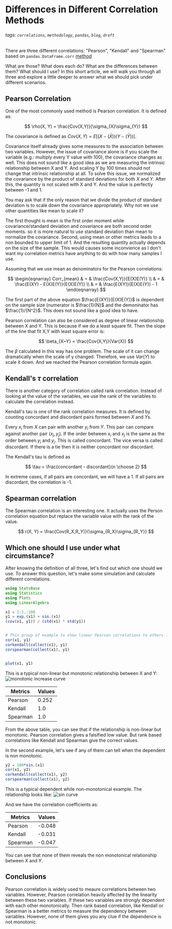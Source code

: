# Differences in Different Correlation Methods
###### tags: `correlations`, `methodology`, `pandas`, `blog`, `draft`


There are three different correlations: "Pearson", "Kendall" and "Spearman" based on `pandas.DataFrame.corr` [method](https://pandas.pydata.org/pandas-docs/stable/reference/api/pandas.DataFrame.corr.html)

What are those? What does each do? What are the differences between them? What should I use? In this short article, we will walk you through all three and explore a little deeper to answer what we should pick under different scenarios.

## Pearson Correlation

One of the most commonly used method is Pearson correlation. It is defined as:

$$
\rho(X, Y) = \frac{Cov(X,Y)}{\sigma_{X}\sigma_{Y}}
$$

The covariance is defined as $Cov(X, Y) = E[(X -(\bar{X}))(Y-(\bar{Y}))]$. 

Covariance itself already gives some measures to the association between two variables. However, the issue of covariance alone is if you scale the variable (e.g.: multiply every Y value with 100), the covariance changes as well. This does not sound like a good idea as we are measuring the intrinsic relationship between X and Y. And scaling Y by 100 times should not change that intrinsic relationship at all. To solve this issue, we normalized the covariance by the product of standard deviations for both $X$ and $Y$. After this, the quantity is not scaled with X and Y. And the value is perfectly between -1 and 1.


You may ask that if the only reason that we divide the product of standard deviation is to scale down the covariance appropriately. Why not we use other quantities like mean to scale it?

The first thought is mean is the first order moment while covariance/standard deviation and covariance are both second order moments. so it is more natural to use standard deviation than mean to normalize the covariance. Second, using mean or other metrics leads to a non bounded to upper limit of 1. And the resulting quantity actually depends on the size of the sample. This would causes some inconvience as I don't want my correlation metrics have anything to do with how many samples I use.

Assuming that we use mean as denominators for the Pearson correlations:

$$
\begin{eqnarray}
Corr_{mean} & = & \frac{Cov(X,Y)}{E(X)E(Y)} \\
            & = & \frac{E(XY) - E(X)E(Y)}{E(X)E(Y)} \\
            & = & \frac{E(XY)}{E(X)E(Y)} - 1
\end{eqnarray}
$$

The first part of the above equation $\frac{E(XY)}{E(X)E(Y)}$ is dependent on the sample size (numerator is $\frac{1}{N}$ and the demoninator has $\frac{1}/{N^2}$. This does not sound like a good idea to have.

Pearson correlation can also be considered as degree of linear relationship between X and Y. This is because if we do a least square fit. Then the slope of the line that fit X,Y with least square error is:

$$
\beta_{X~Y} = \frac{Cov(X,Y)}{Var(X)}
$$

The $\beta$ calculated in this way has one problem. The scale of it can change dramatically when the scale of y changed. Therefore, we use $Var(Y)$ to scale it down. And we reached the Pearson correlation formula again.

## Kendall's $\tau$ correlation

There is another category of correlation called rank correlation. Instead of looking at the value of the variables, we use the rank of the variables to calculate the correlation instead.

Kendall's tau is one of the rank correlation measures. It is defined by counting concordant and discordant pairs formed between $X$ and $Y$s.

Every $x_i$ from $X$ can pair with another $y_i$ from $Y$. This pair can compare against another pair $(x_j, y_j)$. If the order between $x_i$ and $x_j$ is the same as the order between $y_i$ and $y_j$. This is called concordant. The vice versa is called discordant. If there is a tie then it is neither concordant nor discordant.

The Kendall's tau is defined as 

$$
\tau = \frac{concordant - discordant}{n \choose 2}
$$

In extreme cases, if all pairs are concordant, we will have a 1. If all pairs are discordant, the correlation is -1.

## Spearman correlation

The Spearman correlation is an interesting one. It actually uses the Person correlation equation but replace the variable value with the rank of the value.


$$
r(X, Y) = \frac{Cov(R_X,R_Y)}{\sigma_{R_X}\sigma_{R_Y}}
$$

## Which one should I use under what circumstance?

After knowing the definition of all three, let's find out which one should we use. To answer this question, let's make some simulation and calculate different correlations.


```julia
using StatsBase
using Statistics
using Plots
using LinearAlgebra

x1 = 1:1.:100
y1 = exp.(x1) + sin.(x1)
(cov(x1, y1)) / (std(x1) * std(y1))


# This group of example to show linear Pearson correlations to others like Kendall and Spearman
cor(x1, y1)
corkendall(collect(x1), y1)
corspearman(collect(x1), y1)


plot(x1, y1)
```

This is a typical non-linear but monotonic relationship between X and Y:
![monotonic increase curve](https://i.imgur.com/1R7uaPg.png)


| Metrics  | Values |
| -------- | ------ |
| Pearson  | 0.252  |
| Kendall  | 1.0    |
| Spearman | 1.0    |

From the above table, you can see that if the relationship is non-linear but monotonic. Pearson correlation gives a falsified low value. But rank based correlations like Kendall and Spearman give the correct values.

In the second example, let's see if any of them can tell when the dependent is non monotonic.

```julia
y2 = 100*sin.(x1)
cor(x1, y2)
corkendall(collect(x1), y2)
corspearman(collect(x1), y2)
```

This is a typical dependent while non-monotonical example. The relationship looks like:
![sin curve](https://i.imgur.com/gi85b51.png)

And we have the correlation coefficients as:

| Metrics  | Values |
| -------- | ------ |
| Pearson  | -0.048 |
| Kendall  | -0.031 |
| Spearman | -0.047 |

You can see that none of them reveals the non monotonical relationship between $X$ and $Y$.

## Conclusions

Pearson correlation is widely used to meaure correlations between two variables. However, Pearson correlation heavily affected by the linearity between these two variables. If these two variables are strongly dependent with each other monotonically. Then rank based correlation, like Kendall or Spearman is a better metrics to measure the dependency between variables. However, none of them gives you any clue if the dependence is not monotonic.
